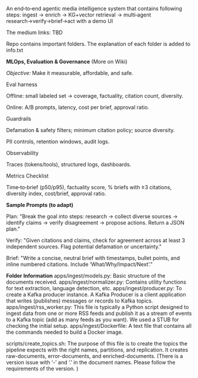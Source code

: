 An end‑to‑end agentic media intelligence system that contains following steps: 
ingest → enrich → KG+vector retrieval → multi‑agent research→verify→brief→act
with a demo UI 

The medium links: TBD

Repo contains important folders. The explanation of each folder is added to info.txt

**MLOps, Evaluation & Governance** (More on Wiki)

*Objective:* Make it measurable, affordable, and safe.

Eval harness

Offline: small labeled set → coverage, factuality, citation count, diversity.

Online: A/B prompts, latency, cost per brief, approval ratio.

Guardrails

Defamation & safety filters; minimum citation policy; source diversity.

PII controls, retention windows, audit logs.

Observability

Traces (tokens/tools), structured logs, dashboards.

Metrics Checklist

Time‑to‑brief (p50/p95), factuality score, % briefs with ≥3 citations, diversity index, cost/brief, approval ratio.

**Sample Prompts (to adapt)**

Plan: "Break the goal into steps: research → collect diverse sources → identify claims → verify disagreement → propose actions. Return a JSON plan."

Verify: "Given citations and claims, check for agreement across at least 3 independent sources. Flag potential defamation or uncertainty."

Brief: "Write a concise, neutral brief with timestamps, bullet points, and inline numbered citations. Include ‘What/Why/Impact/Next’."

**Folder Information**
apps/ingest/models.py: Basic structure of the documents received.
apps/ingest/normalizer.py: Contains utility functions for text extraction, language detection, etc.
apps/ingest/producer.py: To create a Kafka producer instance. A Kafka Producer is a client application that writes (publishes) messages or records to Kafka topics.
apps/ingest/rss_worker.py: This file is typically a Python script designed to ingest data from one or more RSS feeds and publish it as a stream of events to a Kafka topic (add as many feeds as you want). We used a STUB for checking the initial setup.
apps/ingest/Dockerfile: A text file that contains all the commands needed to build a Docker image.

scripts/create_topics.sh: The purpose of this file is to create the topics the pipeline expects with the right names, partitions, and replication. It creates raw-documents, error-documents, and enriched-documents. (There is a version issue with ‘-’ and ‘.’ in the document names. Please follow the requirements of the version. )
